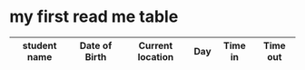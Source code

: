 # my first read me table
student name|Date of Birth|Current location|Day|Time in|Time out
---|---|---|---|---|---|